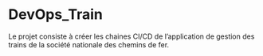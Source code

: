 # DevOps_Train
Le projet consiste à créer les chaines CI/CD de l’application de gestion des trains de la société nationale des chemins de fer.

